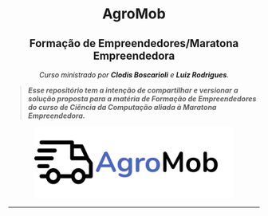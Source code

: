 # <h1 align="center">AgroMob</h1>
## <h2 align="center">Formação de Empreendedores/Maratona Empreendedora</h2>

<p align="center"><i>Curso ministrado por <b>Clodis Boscarioli</b> e <b>Luiz Rodrigues</b>.</i></p>

> **_Esse repositório tem a intenção de compartilhar e versionar a solução proposta para a matéria de Formação de Empreendedores do curso de Ciência da Computação
> aliada à Maratona Empreendedora._**

<p align="center">
  <img src="https://github.com/Daniel-Boll/AgroMob/blob/master/images/logo.png" width=400>
</p>

---


